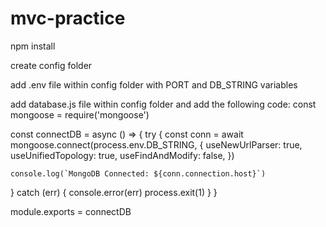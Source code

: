 # mvc-practice

npm install

create config folder

add .env file within config folder with PORT and DB_STRING variables 


add database.js file within config folder and add the following code:
const mongoose = require('mongoose')

const connectDB = async () => {
  try {
    const conn = await mongoose.connect(process.env.DB_STRING, {
      useNewUrlParser: true,
      useUnifiedTopology: true,
      useFindAndModify: false,
    })

    console.log(`MongoDB Connected: ${conn.connection.host}`)
  } catch (err) {
    console.error(err)
    process.exit(1)
  }
}

module.exports = connectDB
